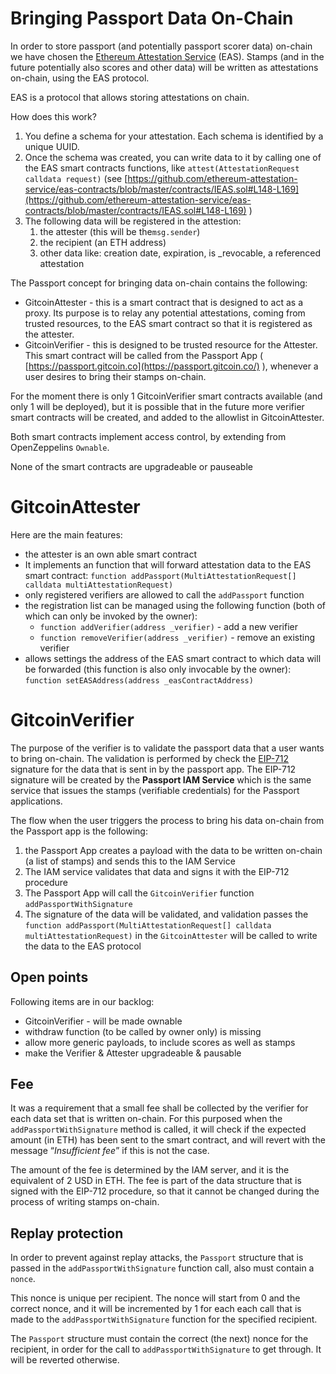 # Bringing Passport Data On-Chain

In order to store passport (and potentially passport scorer data) on-chain we have chosen the [Ethereum Attestation Service](https://attest.sh/) (EAS). Stamps (and in the future potentially also scores and other data) will be written as attestations on-chain, using the EAS protocol. 

EAS is a protocol that allows storing attestations on chain.

How does this work?

1. You define a schema for your attestation. Each schema is identified by a unique UUID.
2. Once the schema was created, you can write data to it by calling one of the EAS smart contracts functions, like `attest(AttestationRequest calldata request)` (see [https://github.com/ethereum-attestation-service/eas-contracts/blob/master/contracts/IEAS.sol#L148-L169](https://github.com/ethereum-attestation-service/eas-contracts/blob/master/contracts/IEAS.sol#L148-L169) )
3. The following data will be registered in the attestion:
    1. the attester (this will be the`msg.sender`) 
    2. the recipient (an ETH address)
    3. other data like: creation date, expiration, is _revocable, a referenced attestation

The Passport concept for bringing data on-chain contains the following:

- GitcoinAttester - this is a smart contract that is designed to act as a proxy. Its purpose is to relay any potential attestations, coming from trusted resources, to the EAS smart contract so that it is registered as the attester.
- GitcoinVerifier - this is designed to be trusted resource for the Attester. This smart contract will be called from the Passport App ( [https://passport.gitcoin.co](https://passport.gitcoin.co/) ), whenever a user desires to bring their stamps on-chain.

For the moment there is only 1 GitcoinVerifier smart contracts available (and only 1 will be deployed), but it is possible that in the future more verifier smart contracts will be created, and added to the allowlist in GitcoinAttester.

Both smart contracts implement access control, by extending from OpenZeppelins `Ownable`.

None of the smart contracts are upgradeable or pauseable

# GitcoinAttester

Here are the main features:

- the attester is an own able smart contract
- It implements an function that will forward attestation data to the EAS smart contract: `function addPassport(MultiAttestationRequest[] calldata multiAttestationRequest)`
- only registered verifiers are allowed to call the `addPassport` function
- the registration list can be managed using the following function (both of which can only be invoked by the owner):
    - `function addVerifier(address _verifier)` - add a new verifier
    - `function removeVerifier(address _verifier)` - remove an existing verifier
- allows settings the address of the EAS smart contract to which data will be forwarded (this function is also only invocable by the owner): `function setEASAddress(address _easContractAddress)`

# GitcoinVerifier

The purpose of the verifier is to validate the passport data that a user wants to bring on-chain. The validation is performed by check the [EIP-712](https://eips.ethereum.org/EIPS/eip-712) signature for the data that is sent in by the passport app.
The EIP-712 signature will be created by the **Passport IAM Service** which is the same service that issues the stamps (verifiable credentials) for the Passport applications.

The flow when the user triggers the process to bring his data on-chain from the Passport app is the following:

1. the Passport App creates a payload with the data to be written on-chain (a list of stamps) and sends this to the IAM Service
2. The IAM service validates that data and signs it with the EIP-712 procedure
3. The Passport App will call the `GitcoinVerifier` function `addPassportWithSignature`
4. The signature of the data will be validated, and validation passes the `function addPassport(MultiAttestationRequest[] calldata multiAttestationRequest)` in the `GitcoinAttester` will be called to write the data to the EAS protocol

## Open points

Following items are in our backlog:

- GitcoinVerifier - will be made ownable
- withdraw function (to be called by owner only) is missing
- allow more generic payloads, to include scores as well as stamps
- make the Verifier & Attester upgradeable & pausable

## Fee

It was a requirement that a small fee shall be collected by the verifier for each data set that is written on-chain. For this purposed when the `addPassportWithSignature` method is called, it will check if the expected amount (in ETH) has been sent to the smart contract, and will revert with the message “*Insufficient fee*” if this is not the case. 

The amount of the fee is determined by the IAM server, and it is the equivalent of 2 USD in ETH.
The fee is part of the data structure that is signed with the EIP-712 procedure, so that it cannot be changed during the process of writing stamps on-chain.

## Replay protection

In order to prevent against replay attacks, the `Passport` structure that is passed in the `addPassportWithSignature` function call, also must contain a `nonce`.

This nonce is unique per recipient. The nonce will start from 0 and the correct nonce, and it will be incremented by 1 for each each call that is made to the `addPassportWithSignature` function for the specified recipient.

The `Passport` structure must contain the correct (the next) nonce for the recipient, in order for the call to `addPassportWithSignature` to get through. It will be reverted otherwise.